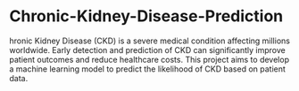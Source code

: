 # Chronic-Kidney-Disease-Prediction
hronic Kidney Disease (CKD) is a severe medical condition affecting millions worldwide. Early detection and prediction of CKD can significantly improve patient outcomes and reduce healthcare costs. This project aims to develop a machine learning model to predict the likelihood of CKD based on patient data.
